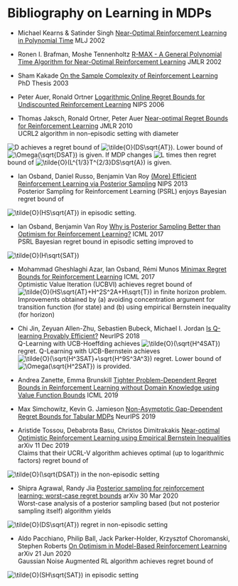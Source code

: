 # Bibliography on Learning in MDPs

- Michael Kearns & Satinder Singh
[Near-Optimal Reinforcement Learning in Polynomial Time](https://doi.org/10.1023/A:1017984413808)
MLJ 2002

- Ronen I. Brafman, Moshe Tennenholtz
[R-MAX - A General Polynomial Time Algorithm for Near-Optimal Reinforcement Learning](http://www.jmlr.org/papers/volume3/brafman02a/brafman02a.pdf)
JMLR 2002

- Sham Kakade
[On the Sample Complexity of
Reinforcement Learning](https://homes.cs.washington.edu/~sham/papers/thesis/sham_thesis.pdf)
PhD Thesis 2003

- Peter Auer, Ronald Ortner
[Logarithmic Online Regret Bounds for Undiscounted Reinforcement Learning](https://papers.nips.cc/paper/3052-logarithmic-online-regret-bounds-for-undiscounted-reinforcement-learning.pdf)
NIPS 2006

- Thomas Jaksch, Ronald Ortner, Peter Auer
[Near-optimal Regret Bounds for Reinforcement Learning](http://www.jmlr.org/papers/volume11/jaksch10a/jaksch10a.pdf)
JMLR 2010  
UCRL2 algorithm in non-episodic setting with diameter
<img src="https://latex.codecogs.com/gif.latex?D" title="D" />
achieves a regret bound of <img src="https://latex.codecogs.com/gif.latex?\tilde{O}(DS\sqrt{AT})" title="\tilde{O}(DS\sqrt{AT})" />.
Lower bound of <img src="https://latex.codecogs.com/gif.latex?\Omega(\sqrt{DSAT})" title="\Omega(\sqrt{DSAT})" /> is given.
If MDP changes <img src="https://latex.codecogs.com/gif.latex?L" title="L" /> times then regret bound of
<img src="https://latex.codecogs.com/gif.latex?\tilde{O}(L^{1/3}T^{2/3}DS\sqrt{A})" title="\tilde{O}(L^{1/3}T^{2/3}DS\sqrt{A})" />
is given.

- Ian Osband, Daniel Russo, Benjamin Van Roy
[(More) Efficient Reinforcement Learning via
Posterior Sampling](https://papers.nips.cc/paper/5185-more-efficient-reinforcement-learning-via-posterior-sampling.pdf)
NIPS 2013 \
Posterior Sampling for Reinforcement Learning (PSRL) enjoys Bayesian regret bound of
<img src="https://latex.codecogs.com/gif.latex?\tilde{O}(HS\sqrt{AT})" title="\tilde{O}(HS\sqrt{AT})" />
in episodic setting.

- Ian Osband, Benjamin Van Roy
[Why is Posterior Sampling Better than Optimism for Reinforcement Learning?](http://proceedings.mlr.press/v70/osband17a/osband17a.pdf)
ICML 2017 \
PSRL Bayesian regret bound in episodic setting improved to
<img src="https://latex.codecogs.com/gif.latex?\tilde{O}(H\sqrt{SAT})" title="\tilde{O}(H\sqrt{SAT})" />

- Mohammad Gheshlaghi Azar, Ian Osband, Rémi Munos
[Minimax Regret Bounds for Reinforcement Learning](http://proceedings.mlr.press/v70/azar17a/azar17a.pdf)
ICML 2017 \
Optimistic Value Iteration (UCBVI) achieves regret bound of
<img src="https://latex.codecogs.com/gif.latex?\tilde{O}(HS\sqrt{AT}&plus;H^2S^2A&plus;H\sqrt{T})" title="\tilde{O}(HS\sqrt{AT}+H^2S^2A+H\sqrt{T})" /> in finite horizon problem.
Improvements obtained by (a) avoiding concentration argument for transition function (for state) and (b) using empirical Bernstein inequality (for horizon)

- Chi Jin, Zeyuan Allen-Zhu, Sebastien Bubeck, Michael I. Jordan
[Is Q-learning Provably Efficient?](https://papers.nips.cc/paper/7735-is-q-learning-provably-efficient.pdf)
NeurIPS 2018 \
Q-Learning with UCB-Hoeffding achieves <img src="https://latex.codecogs.com/gif.latex?\tilde{O}(\sqrt{H^4SAT})" title="\tilde{O}(\sqrt{H^4SAT})" /> regret.
Q-Learning with UCB-Bernstein achieves <img src="https://latex.codecogs.com/gif.latex?\tilde{O}(\sqrt{H^3SAT}&plus;\sqrt{H^9S^3A^3})" title="\tilde{O}(\sqrt{H^3SAT}+\sqrt{H^9S^3A^3})" /> regret.
Lower bound of <img src="https://latex.codecogs.com/gif.latex?\Omega(\sqrt{H^2SAT})" title="\Omega(\sqrt{H^2SAT})" /> is provided.

- Andrea Zanette, Emma Brunskill
[Tighter Problem-Dependent Regret Bounds in Reinforcement Learning
without Domain Knowledge using Value Function Bounds](http://proceedings.mlr.press/v97/zanette19a/zanette19a.pdf)
ICML 2019

- Max Simchowitz, Kevin G. Jamieson
[Non-Asymptotic Gap-Dependent Regret Bounds for
Tabular MDPs](https://papers.nips.cc/paper/8399-non-asymptotic-gap-dependent-regret-bounds-for-tabular-mdps.pdf)
NeurIPS 2019

- Aristide Tossou, Debabrota Basu, Christos Dimitrakakis
[Near-optimal Optimistic Reinforcement Learning using Empirical Bernstein Inequalities](https://arxiv.org/pdf/1905.12425v2.pdf)
arXiv 11 Dec 2019 \
Claims that their UCRL-V algorithm achieves optimal (up to logarithmic factors) regret bound of 
<img src="https://latex.codecogs.com/gif.latex?\tilde{O}(\sqrt{DSAT})" title="\tilde{O}(\sqrt{DSAT})" />
in the non-episodic setting 

- Shipra Agrawal, Randy Jia
[Posterior sampling for reinforcement learning: worst-case regret bounds](https://arxiv.org/pdf/1705.07041v3.pdf)
arXiv 30 Mar 2020 \
Worst-case analysis of a posterior sampling based (but not posterior sampling itself) algorithm yields 
<img src="https://latex.codecogs.com/gif.latex?\tilde{O}(DS\sqrt{AT})" title="\tilde{O}(DS\sqrt{AT})" />
regret in non-episodic setting

- Aldo Pacchiano, Philip Ball, Jack Parker-Holder, Krzysztof Choromanski, Stephen Roberts
[On Optimism in Model-Based Reinforcement Learning](https://arxiv.org/pdf/2006.11911.pdf)
arXiv 21 Jun 2020 \
Gaussian Noise Augmented RL algorithm achieves regret bound of
<img src="https://latex.codecogs.com/gif.latex?\tilde{O}(SH\sqrt{SAT})" title="\tilde{O}(SH\sqrt{SAT})" />
in episodic setting
